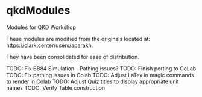 # qkdModules
Modules for QKD Workshop

These modules are modified from the originals located at: https://clark.center/users/aparakh.

They have been consolidated for ease of distribution.

TODO: Fix BB84 Simulation
    - Pathing issues?
TODO: Finish porting to CoLab
TODO: Fix pathing issues in Colab
TODO: Adjust LaTex in magic commands to render in Colab
TODO: Adjust Quiz titles to display appropriate unit names
TODO: Verify Table construction

